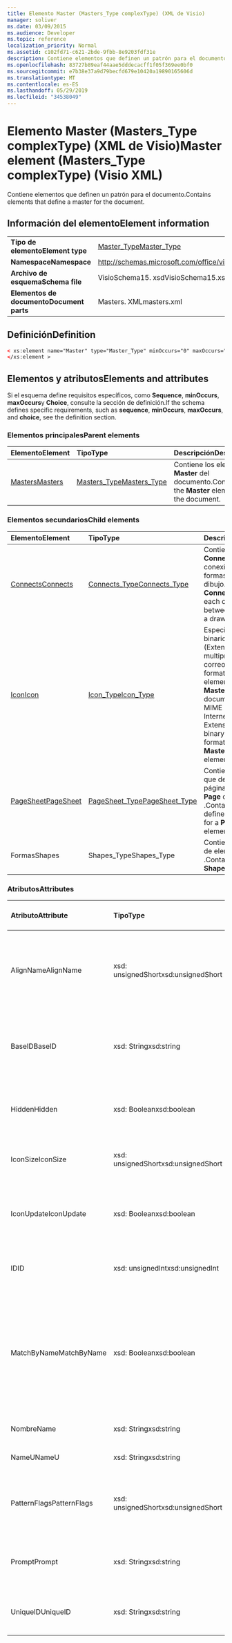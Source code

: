 ```yaml
---
title: Elemento Master (Masters_Type complexType) (XML de Visio)
manager: soliver
ms.date: 03/09/2015
ms.audience: Developer
ms.topic: reference
localization_priority: Normal
ms.assetid: c102fd71-c621-2bde-9fbb-8e9203fdf31e
description: Contiene elementos que definen un patrón para el documento.
ms.openlocfilehash: 83727b89eaf44aae5dddecacff1f05f369ee0bf0
ms.sourcegitcommit: e7b38e37a9d79becfd679e10420a19890165606d
ms.translationtype: MT
ms.contentlocale: es-ES
ms.lasthandoff: 05/29/2019
ms.locfileid: "34538049"
---
```

# <a name="master-element-masterstype-complextype-visio-xml"></a><span data-ttu-id="f95f2-103">Elemento Master (Masters_Type complexType) (XML de Visio)</span><span class="sxs-lookup"><span data-stu-id="f95f2-103">Master element (Masters_Type complexType) (Visio XML)</span></span>

<span data-ttu-id="f95f2-104">Contiene elementos que definen un patrón para el documento.</span><span class="sxs-lookup"><span data-stu-id="f95f2-104">Contains elements that define a master for the document.</span></span>
  
## <a name="element-information"></a><span data-ttu-id="f95f2-105">Información del elemento</span><span class="sxs-lookup"><span data-stu-id="f95f2-105">Element information</span></span>

|||
|:-----|:-----|
|<span data-ttu-id="f95f2-106">**Tipo de elemento**</span><span class="sxs-lookup"><span data-stu-id="f95f2-106">**Element type**</span></span> <br/> |[<span data-ttu-id="f95f2-107">Master_Type</span><span class="sxs-lookup"><span data-stu-id="f95f2-107">Master_Type</span></span>](master_type-complextypevisio-xml.md) <br/> |
|<span data-ttu-id="f95f2-108">**Namespace**</span><span class="sxs-lookup"><span data-stu-id="f95f2-108">**Namespace**</span></span> <br/> |http://schemas.microsoft.com/office/visio/2012/main  <br/> |
|<span data-ttu-id="f95f2-109">**Archivo de esquema**</span><span class="sxs-lookup"><span data-stu-id="f95f2-109">**Schema file**</span></span> <br/> |<span data-ttu-id="f95f2-110">VisioSchema15. xsd</span><span class="sxs-lookup"><span data-stu-id="f95f2-110">VisioSchema15.xsd</span></span>  <br/> |
|<span data-ttu-id="f95f2-111">**Elementos de documento**</span><span class="sxs-lookup"><span data-stu-id="f95f2-111">**Document parts**</span></span> <br/> |<span data-ttu-id="f95f2-112">Masters. XML</span><span class="sxs-lookup"><span data-stu-id="f95f2-112">masters.xml</span></span>  <br/> |
   
## <a name="definition"></a><span data-ttu-id="f95f2-113">Definición</span><span class="sxs-lookup"><span data-stu-id="f95f2-113">Definition</span></span>

```XML
< xs:element name="Master" type="Master_Type" minOccurs="0" maxOccurs="unbounded" >
</xs:element >
```

## <a name="elements-and-attributes"></a><span data-ttu-id="f95f2-114">Elementos y atributos</span><span class="sxs-lookup"><span data-stu-id="f95f2-114">Elements and attributes</span></span>

<span data-ttu-id="f95f2-115">Si el esquema define requisitos específicos, como **Sequence**, **minOccurs**, **maxOccurs**y **Choice**, consulte la sección de definición.</span><span class="sxs-lookup"><span data-stu-id="f95f2-115">If the schema defines specific requirements, such as **sequence**, **minOccurs**, **maxOccurs**, and **choice**, see the definition section.</span></span> 
  
### <a name="parent-elements"></a><span data-ttu-id="f95f2-116">Elementos principales</span><span class="sxs-lookup"><span data-stu-id="f95f2-116">Parent elements</span></span>

|<span data-ttu-id="f95f2-117">**Elemento**</span><span class="sxs-lookup"><span data-stu-id="f95f2-117">**Element**</span></span>|<span data-ttu-id="f95f2-118">**Tipo**</span><span class="sxs-lookup"><span data-stu-id="f95f2-118">**Type**</span></span>|<span data-ttu-id="f95f2-119">**Descripción**</span><span class="sxs-lookup"><span data-stu-id="f95f2-119">**Description**</span></span>|
|:-----|:-----|:-----|
|[<span data-ttu-id="f95f2-120">Masters</span><span class="sxs-lookup"><span data-stu-id="f95f2-120">Masters</span></span>](masters-elementvisio-xml.md) <br/> |[<span data-ttu-id="f95f2-121">Masters_Type</span><span class="sxs-lookup"><span data-stu-id="f95f2-121">Masters_Type</span></span>](masters_type-complextypevisio-xml.md) <br/> |<span data-ttu-id="f95f2-122">Contiene los elementos **Master** del documento.</span><span class="sxs-lookup"><span data-stu-id="f95f2-122">Contains the **Master** elements for the document.</span></span>  <br/> |
   
### <a name="child-elements"></a><span data-ttu-id="f95f2-123">Elementos secundarios</span><span class="sxs-lookup"><span data-stu-id="f95f2-123">Child elements</span></span>

|<span data-ttu-id="f95f2-124">**Elemento**</span><span class="sxs-lookup"><span data-stu-id="f95f2-124">**Element**</span></span>|<span data-ttu-id="f95f2-125">**Tipo**</span><span class="sxs-lookup"><span data-stu-id="f95f2-125">**Type**</span></span>|<span data-ttu-id="f95f2-126">**Descripción**</span><span class="sxs-lookup"><span data-stu-id="f95f2-126">**Description**</span></span>|
|:-----|:-----|:-----|
|[<span data-ttu-id="f95f2-127">Connects</span><span class="sxs-lookup"><span data-stu-id="f95f2-127">Connects</span></span>](connects-element-pagecontents_type-complextypevisio-xml.md) <br/> |[<span data-ttu-id="f95f2-128">Connects_Type</span><span class="sxs-lookup"><span data-stu-id="f95f2-128">Connects_Type</span></span>](connects_type-complextypevisio-xml.md) <br/> |<span data-ttu-id="f95f2-129">Contiene un elemento **Connect** para cada conexión entre dos formas de un dibujo.</span><span class="sxs-lookup"><span data-stu-id="f95f2-129">Contains a **Connect** element for each connection between two shapes in a drawing.</span></span>  <br/> |
|[<span data-ttu-id="f95f2-130">Icon</span><span class="sxs-lookup"><span data-stu-id="f95f2-130">Icon</span></span>](icon-element-master_type-complextypevisio-xml.md) <br/> |[<span data-ttu-id="f95f2-131">Icon_Type</span><span class="sxs-lookup"><span data-stu-id="f95f2-131">Icon_Type</span></span>](icon_type-complextypevisio-xml.md) <br/> |<span data-ttu-id="f95f2-132">Especifica un icono binario codificado MIME (Extensiones multipropósito de correo Internet) (en formato. ico) para un elemento **Master** o **MasterShortcut** en un documento.</span><span class="sxs-lookup"><span data-stu-id="f95f2-132">Specifies a MIME (Multipurpose Internet Mail Extensions) encoded binary icon (in .ico format) for a **Master** or **MasterShortcut** element in a document.</span></span>  <br/> |
|[<span data-ttu-id="f95f2-133">PageSheet</span><span class="sxs-lookup"><span data-stu-id="f95f2-133">PageSheet</span></span>](pagesheet-element-master_type-complextypevisio-xml.md) <br/> |[<span data-ttu-id="f95f2-134">PageSheet_Type</span><span class="sxs-lookup"><span data-stu-id="f95f2-134">PageSheet_Type</span></span>](pagesheet_type-complextypevisio-xml.md) <br/> |<span data-ttu-id="f95f2-135">Contiene los elementos que definen la hoja de página de un elemento **Page** o **Master** .</span><span class="sxs-lookup"><span data-stu-id="f95f2-135">Contains elements that define the page sheet for a **Page** or **Master** element.</span></span>  <br/> |
|<span data-ttu-id="f95f2-136">Formas</span><span class="sxs-lookup"><span data-stu-id="f95f2-136">Shapes</span></span>  <br/> |<span data-ttu-id="f95f2-137">Shapes_Type</span><span class="sxs-lookup"><span data-stu-id="f95f2-137">Shapes_Type</span></span>  <br/> |<span data-ttu-id="f95f2-138">Contiene una colección de elementos **Shape** .</span><span class="sxs-lookup"><span data-stu-id="f95f2-138">Contains a collection of **Shape** elements.</span></span>  <br/> |
   
### <a name="attributes"></a><span data-ttu-id="f95f2-139">Atributos</span><span class="sxs-lookup"><span data-stu-id="f95f2-139">Attributes</span></span>

|<span data-ttu-id="f95f2-140">**Atributo**</span><span class="sxs-lookup"><span data-stu-id="f95f2-140">**Attribute**</span></span>|<span data-ttu-id="f95f2-141">**Tipo**</span><span class="sxs-lookup"><span data-stu-id="f95f2-141">**Type**</span></span>|<span data-ttu-id="f95f2-142">**Obligatorio**</span><span class="sxs-lookup"><span data-stu-id="f95f2-142">**Required**</span></span>|<span data-ttu-id="f95f2-143">**Descripción**</span><span class="sxs-lookup"><span data-stu-id="f95f2-143">**Description**</span></span>|<span data-ttu-id="f95f2-144">**Posibles valores**</span><span class="sxs-lookup"><span data-stu-id="f95f2-144">**Possible values**</span></span>|
|:-----|:-----|:-----|:-----|:-----|
|<span data-ttu-id="f95f2-145">AlignName</span><span class="sxs-lookup"><span data-stu-id="f95f2-145">AlignName</span></span>  <br/> |<span data-ttu-id="f95f2-146">xsd: unsignedShort</span><span class="sxs-lookup"><span data-stu-id="f95f2-146">xsd:unsignedShort</span></span>  <br/> |<span data-ttu-id="f95f2-147">opcional</span><span class="sxs-lookup"><span data-stu-id="f95f2-147">optional</span></span>  <br/> |<span data-ttu-id="f95f2-148">Especifica si el texto del patrón de la ventana de la galería de símbolos se alinea a la izquierda, a la derecha o en el centro.</span><span class="sxs-lookup"><span data-stu-id="f95f2-148">Specifies whether the master's text in the stencil window is aligned left, right, or center.</span></span>  <br/> |<span data-ttu-id="f95f2-149">Valores del tipo xsd: unsignedShort.</span><span class="sxs-lookup"><span data-stu-id="f95f2-149">Values of the xsd:unsignedShort type.</span></span>  <br/> |
|<span data-ttu-id="f95f2-150">BaseID</span><span class="sxs-lookup"><span data-stu-id="f95f2-150">BaseID</span></span>  <br/> |<span data-ttu-id="f95f2-151">xsd: String</span><span class="sxs-lookup"><span data-stu-id="f95f2-151">xsd:string</span></span>  <br/> |<span data-ttu-id="f95f2-152">opcional</span><span class="sxs-lookup"><span data-stu-id="f95f2-152">optional</span></span>  <br/> |<span data-ttu-id="f95f2-153">GUID (identificador único global) que identifica el patrón entre documentos.</span><span class="sxs-lookup"><span data-stu-id="f95f2-153">A GUID (globally unique identifier) that identifies the master across documents.</span></span>  <br/> |<span data-ttu-id="f95f2-154">Valores del tipo xsd: String.</span><span class="sxs-lookup"><span data-stu-id="f95f2-154">Values of the xsd:string type.</span></span>  <br/> |
|<span data-ttu-id="f95f2-155">Hidden</span><span class="sxs-lookup"><span data-stu-id="f95f2-155">Hidden</span></span>  <br/> |<span data-ttu-id="f95f2-156">xsd: Boolean</span><span class="sxs-lookup"><span data-stu-id="f95f2-156">xsd:boolean</span></span>  <br/> |<span data-ttu-id="f95f2-157">opcional</span><span class="sxs-lookup"><span data-stu-id="f95f2-157">optional</span></span>  <br/> |<span data-ttu-id="f95f2-158">Especifica si el patrón está oculto en la interfaz de usuario.</span><span class="sxs-lookup"><span data-stu-id="f95f2-158">Specifies whether the master is hidden in the user interface.</span></span>  <br/> |<span data-ttu-id="f95f2-159">Valores del tipo xsd: Boolean.</span><span class="sxs-lookup"><span data-stu-id="f95f2-159">Values of the xsd:boolean type.</span></span>  <br/> |
|<span data-ttu-id="f95f2-160">IconSize</span><span class="sxs-lookup"><span data-stu-id="f95f2-160">IconSize</span></span>  <br/> |<span data-ttu-id="f95f2-161">xsd: unsignedShort</span><span class="sxs-lookup"><span data-stu-id="f95f2-161">xsd:unsignedShort</span></span>  <br/> |<span data-ttu-id="f95f2-162">opcional</span><span class="sxs-lookup"><span data-stu-id="f95f2-162">optional</span></span>  <br/> |<span data-ttu-id="f95f2-163">El tamaño del icono del elemento.</span><span class="sxs-lookup"><span data-stu-id="f95f2-163">The size of the element's icon.</span></span>  <br/> |<span data-ttu-id="f95f2-164">Valores del tipo xsd: unsignedShort.</span><span class="sxs-lookup"><span data-stu-id="f95f2-164">Values of the xsd:unsignedShort type.</span></span>  <br/> |
|<span data-ttu-id="f95f2-165">IconUpdate</span><span class="sxs-lookup"><span data-stu-id="f95f2-165">IconUpdate</span></span>  <br/> |<span data-ttu-id="f95f2-166">xsd: Boolean</span><span class="sxs-lookup"><span data-stu-id="f95f2-166">xsd:boolean</span></span>  <br/> |<span data-ttu-id="f95f2-167">opcional</span><span class="sxs-lookup"><span data-stu-id="f95f2-167">optional</span></span>  <br/> |<span data-ttu-id="f95f2-168">Especifica si el icono se genera automáticamente a partir del propio patrón.</span><span class="sxs-lookup"><span data-stu-id="f95f2-168">Specifies whether the icon is automatically generated from the master itself.</span></span>  <br/> |<span data-ttu-id="f95f2-169">Valores del tipo xsd: Boolean.</span><span class="sxs-lookup"><span data-stu-id="f95f2-169">Values of the xsd:boolean type.</span></span>  <br/> |
|<span data-ttu-id="f95f2-170">ID</span><span class="sxs-lookup"><span data-stu-id="f95f2-170">ID</span></span>  <br/> |<span data-ttu-id="f95f2-171">xsd: unsignedInt</span><span class="sxs-lookup"><span data-stu-id="f95f2-171">xsd:unsignedInt</span></span>  <br/> |<span data-ttu-id="f95f2-172">necesario</span><span class="sxs-lookup"><span data-stu-id="f95f2-172">required</span></span>  <br/> |<span data-ttu-id="f95f2-173">IDENTIFICADOR único del elemento dentro de su elemento primario.</span><span class="sxs-lookup"><span data-stu-id="f95f2-173">The unique ID of the element within its parent element.</span></span>  <br/> |<span data-ttu-id="f95f2-174">Valores del tipo xsd: unsignedInt.</span><span class="sxs-lookup"><span data-stu-id="f95f2-174">Values of the xsd:unsignedInt type.</span></span>  <br/> |
|<span data-ttu-id="f95f2-175">MatchByName</span><span class="sxs-lookup"><span data-stu-id="f95f2-175">MatchByName</span></span>  <br/> |<span data-ttu-id="f95f2-176">xsd: Boolean</span><span class="sxs-lookup"><span data-stu-id="f95f2-176">xsd:boolean</span></span>  <br/> |<span data-ttu-id="f95f2-177">opcional</span><span class="sxs-lookup"><span data-stu-id="f95f2-177">optional</span></span>  <br/> |<span data-ttu-id="f95f2-178">Determina la forma en que Microsoft Visio decide si un patrón de documento ya está presente cuando se coloca una instancia de un patrón en la página de dibujo.</span><span class="sxs-lookup"><span data-stu-id="f95f2-178">Determines how Microsoft Visio decides if a document master is already present when an instance of a master is dropped on the drawing page.</span></span>  <br/> |<span data-ttu-id="f95f2-179">Valores del tipo xsd: Boolean.</span><span class="sxs-lookup"><span data-stu-id="f95f2-179">Values of the xsd:boolean type.</span></span>  <br/> |
|<span data-ttu-id="f95f2-180">Nombre</span><span class="sxs-lookup"><span data-stu-id="f95f2-180">Name</span></span>  <br/> |<span data-ttu-id="f95f2-181">xsd: String</span><span class="sxs-lookup"><span data-stu-id="f95f2-181">xsd:string</span></span>  <br/> |<span data-ttu-id="f95f2-182">opcional</span><span class="sxs-lookup"><span data-stu-id="f95f2-182">optional</span></span>  <br/> |<span data-ttu-id="f95f2-183">Nombre del elemento.</span><span class="sxs-lookup"><span data-stu-id="f95f2-183">The name of the element.</span></span>  <br/> |<span data-ttu-id="f95f2-184">Valores del tipo xsd: String.</span><span class="sxs-lookup"><span data-stu-id="f95f2-184">Values of the xsd:string type.</span></span>  <br/> |
|<span data-ttu-id="f95f2-185">NameU</span><span class="sxs-lookup"><span data-stu-id="f95f2-185">NameU</span></span>  <br/> |<span data-ttu-id="f95f2-186">xsd: String</span><span class="sxs-lookup"><span data-stu-id="f95f2-186">xsd:string</span></span>  <br/> |<span data-ttu-id="f95f2-187">opcional</span><span class="sxs-lookup"><span data-stu-id="f95f2-187">optional</span></span>  <br/> |<span data-ttu-id="f95f2-188">Nombre universal del elemento.</span><span class="sxs-lookup"><span data-stu-id="f95f2-188">The universal name of the element.</span></span>  <br/> |<span data-ttu-id="f95f2-189">Valores del tipo xsd: String.</span><span class="sxs-lookup"><span data-stu-id="f95f2-189">Values of the xsd:string type.</span></span>  <br/> |
|<span data-ttu-id="f95f2-190">PatternFlags</span><span class="sxs-lookup"><span data-stu-id="f95f2-190">PatternFlags</span></span>  <br/> |<span data-ttu-id="f95f2-191">xsd: unsignedShort</span><span class="sxs-lookup"><span data-stu-id="f95f2-191">xsd:unsignedShort</span></span>  <br/> |<span data-ttu-id="f95f2-192">opcional</span><span class="sxs-lookup"><span data-stu-id="f95f2-192">optional</span></span>  <br/> |<span data-ttu-id="f95f2-193">Determina si un patrón se comporta como una trama personalizada.</span><span class="sxs-lookup"><span data-stu-id="f95f2-193">Determines whether a master behaves as a custom pattern.</span></span>  <br/> |<span data-ttu-id="f95f2-194">Valores del tipo xsd: unsignedShort.</span><span class="sxs-lookup"><span data-stu-id="f95f2-194">Values of the xsd:unsignedShort type.</span></span>  <br/> |
|<span data-ttu-id="f95f2-195">Prompt</span><span class="sxs-lookup"><span data-stu-id="f95f2-195">Prompt</span></span>  <br/> |<span data-ttu-id="f95f2-196">xsd: String</span><span class="sxs-lookup"><span data-stu-id="f95f2-196">xsd:string</span></span>  <br/> |<span data-ttu-id="f95f2-197">opcional</span><span class="sxs-lookup"><span data-stu-id="f95f2-197">optional</span></span>  <br/> |<span data-ttu-id="f95f2-198">La barra de estado y la sugerencia de herramienta para el elemento.</span><span class="sxs-lookup"><span data-stu-id="f95f2-198">The status bar and tool tip prompt for the element.</span></span>  <br/> |<span data-ttu-id="f95f2-199">Valores del tipo xsd: String.</span><span class="sxs-lookup"><span data-stu-id="f95f2-199">Values of the xsd:string type.</span></span>  <br/> |
|<span data-ttu-id="f95f2-200">UniqueID</span><span class="sxs-lookup"><span data-stu-id="f95f2-200">UniqueID</span></span>  <br/> |<span data-ttu-id="f95f2-201">xsd: String</span><span class="sxs-lookup"><span data-stu-id="f95f2-201">xsd:string</span></span>  <br/> |<span data-ttu-id="f95f2-202">opcional</span><span class="sxs-lookup"><span data-stu-id="f95f2-202">optional</span></span>  <br/> |<span data-ttu-id="f95f2-203">GUID que identifica el patrón en el documento.</span><span class="sxs-lookup"><span data-stu-id="f95f2-203">A GUID that identifies the master within the document.</span></span>  <br/> |<span data-ttu-id="f95f2-204">Valores del tipo xsd: String.</span><span class="sxs-lookup"><span data-stu-id="f95f2-204">Values of the xsd:string type.</span></span>  <br/> |
   


